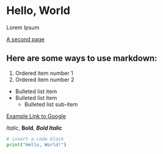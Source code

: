 # Hello, World

Lorem Ipsum

[A second page](./second.md)

## Here are some ways to use markdown:

1. Ordered item number 1
2. Ordered item number 2

- Bulleted list item
- Bulleted list item
  - Bulleted list sub-item

[Example Link to Google](https://www.google.com)

*Italic*, **Bold**, ***Bold Italic***

``` python
# insert a code block
print("Hello, World!")
```

